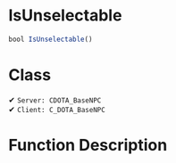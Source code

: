 # IsUnselectable
```js	
bool IsUnselectable()
```
# Class
✔ `Server: CDOTA_BaseNPC`  
✔ `Client: C_DOTA_BaseNPC`  

# Function Description

